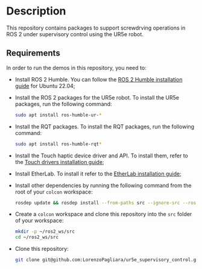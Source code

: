# Description

This repository contains packages to support screwdrving operations in ROS 2 under supervisory control using the UR5e robot.

## Requirements

In order to run the demos in this repository, you need to:

- Install ROS 2 Humble. You can follow the [ROS 2 Humble installation guide](https://docs.ros.org/en/humble/Installation/Ubuntu-Install-Debs.html) for Ubuntu 22.04;
- Install the ROS 2 packages for the UR5e robot.
To install the UR5e packages, run the following command:

    ```bash
    sudo apt install ros-humble-ur-*
    ```

- Install the RQT packages. To install the RQT packages, run the following command:

    ```bash
    sudo apt install ros-humble-rqt*
    ```

- Install the Touch haptic device driver and API. To install them, refer to the [Touch drivers installation guide](https://support.3dsystems.com/s/article/OpenHaptics-for-Linux-Developer-Edition-v34?language=en_US);
- Install EtherLab. To install it refer to the [EtherLab installation guide](https://github.com/alesof/ethercat_ROS2?tab=readme-ov-file#manual-install-etherlab);
- Install other dependencies by running the following command from the root of your `colcon` workspace:

    ```bash
    rosdep update && rosdep install --from-paths src --ignore-src --rosdistro humble
    ```

- Create a `colcon` workspace and clone this repository into the `src` folder of your workspace:

    ```bash
    mkdir -p ~/ros2_ws/src
    cd ~/ros2_ws/src
    ```

- Clone this repository:

    ```bash
    git clone git@github.com:LorenzoPagliara/ur5e_supervisory_control.git
    ```
